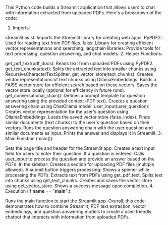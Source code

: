 This Python code builds a Streamlit application that allows users to chat with information extracted from uploaded PDFs. Here's a breakdown of the code:

1. Imports:

streamlit as st: Imports the Streamlit library for creating web apps.
PyPDF2: Used for reading text from PDF files.
faiss: Library for creating efficient vector representations and searching.
langchain libraries: Provide tools for text processing, question answering, and chat models.
2. Helper Functions:

get_pdf_text(pdf_docs): Reads text from uploaded PDFs using PyPDF2.
get_text_chunks(text): Splits the extracted text into smaller chunks using RecursiveCharacterTextSplitter.
get_vector_store(text_chunks):
Creates vector representations of text chunks using OllamaEmbeddings.
Builds a FAISS vector store for efficient search based on these vectors.
Saves the vector store locally (optional for efficiency in future runs).
get_conversational_chain():
Defines a prompt template for question answering using the provided context (PDF text).
Creates a question answering chain using ChatOllama model.
user_input(user_question):
Creates vector representation for the user's question using OllamaEmbeddings.
Loads the saved vector store (faiss_index).
Finds similar documents (text chunks) to the user's question based on their vectors.
Runs the question answering chain with the user question and similar documents as input.
Prints the answer and displays it in Streamlit.
3. Main Function (main()):

Sets the page title and header for the Streamlit app.
Creates a text input field for users to enter their question.
If a question is entered:
Calls user_input to process the question and provide an answer based on the PDFs.
In the sidebar:
Creates a section for uploading PDF files (multiple allowed).
A submit button triggers processing:
Shows a spinner while processing the PDFs.
Extracts text from PDFs using get_pdf_text.
Splits text into chunks using get_text_chunks.
Creates and saves the vector store using get_vector_store.
Shows a success message upon completion.
4. Execution (if __name__ == "__main__":):

Runs the main function to start the Streamlit app.
Overall, this code demonstrates how to combine Streamlit, PDF text extraction, vector embeddings, and question answering models to create a user-friendly chatbot that interacts with information from uploaded PDFs.
